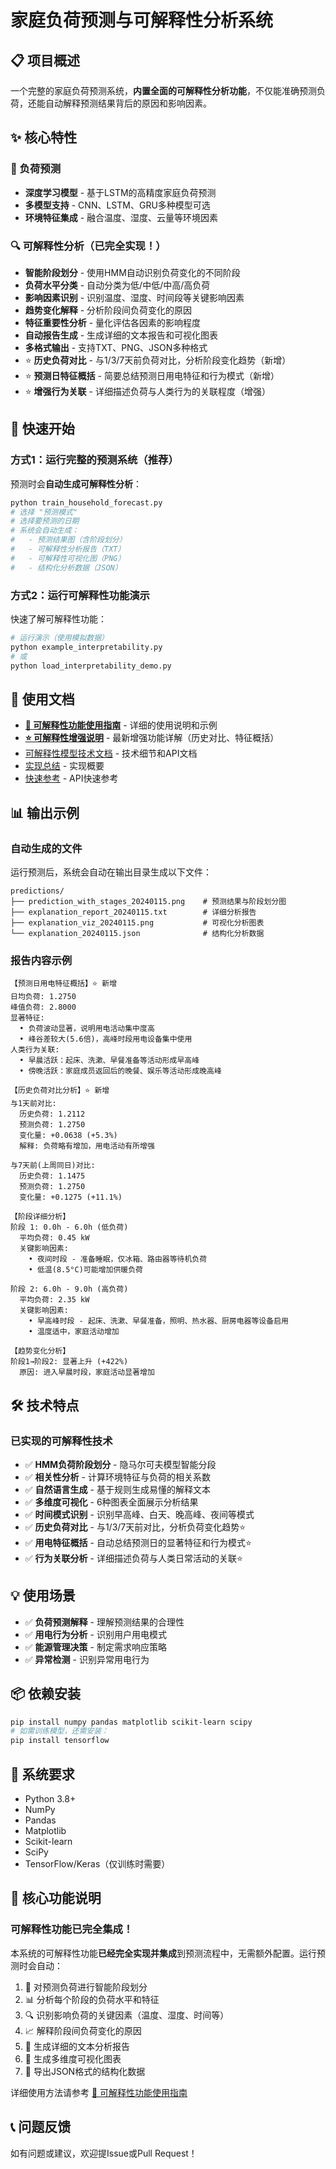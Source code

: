 # 家庭负荷预测与可解释性分析系统

## 📋 项目概述

一个完整的家庭负荷预测系统，**内置全面的可解释性分析功能**，不仅能准确预测负荷，还能自动解释预测结果背后的原因和影响因素。

## ✨ 核心特性

### 🔮 负荷预测
- **深度学习模型** - 基于LSTM的高精度家庭负荷预测
- **多模型支持** - CNN、LSTM、GRU多种模型可选
- **环境特征集成** - 融合温度、湿度、云量等环境因素

### 🔍 可解释性分析（已完全实现！）
- **智能阶段划分** - 使用HMM自动识别负荷变化的不同阶段
- **负荷水平分类** - 自动分类为低/中低/中高/高负荷
- **影响因素识别** - 识别温度、湿度、时间段等关键影响因素
- **趋势变化解释** - 分析阶段间负荷变化的原因
- **特征重要性分析** - 量化评估各因素的影响程度
- **自动报告生成** - 生成详细的文本报告和可视化图表
- **多格式输出** - 支持TXT、PNG、JSON多种格式
- ⭐ **历史负荷对比** - 与1/3/7天前负荷对比，分析阶段变化趋势（新增）
- ⭐ **预测日特征概括** - 简要总结预测日用电特征和行为模式（新增）
- ⭐ **增强行为关联** - 详细描述负荷与人类行为的关联程度（增强）

## 🚀 快速开始

### 方式1：运行完整的预测系统（推荐）

预测时会**自动生成可解释性分析**：

```bash
python train_household_forecast.py
# 选择 "预测模式"
# 选择要预测的日期
# 系统会自动生成：
#   - 预测结果图（含阶段划分）
#   - 可解释性分析报告（TXT）
#   - 可解释性可视化图（PNG）
#   - 结构化分析数据（JSON）
```

### 方式2：运行可解释性功能演示

快速了解可解释性功能：

```bash
# 运行演示（使用模拟数据）
python example_interpretability.py
# 或
python load_interpretability_demo.py
```

## 📖 使用文档

- **[📘 可解释性功能使用指南](README_INTERPRETABILITY.md)** - 详细的使用说明和示例
- **[⭐ 可解释性增强说明](INTERPRETABILITY_ENHANCEMENT.md)** - 最新增强功能详解（历史对比、特征概括）
- [可解释性模型技术文档](INTERPRETABILITY_MODEL.md) - 技术细节和API文档
- [实现总结](IMPLEMENTATION_SUMMARY.md) - 实现概要
- [快速参考](QUICK_REFERENCE.md) - API快速参考

## 📊 输出示例

### 自动生成的文件

运行预测后，系统会自动在输出目录生成以下文件：

```
predictions/
├── prediction_with_stages_20240115.png    # 预测结果与阶段划分图
├── explanation_report_20240115.txt        # 详细分析报告
├── explanation_viz_20240115.png           # 可视化分析图表  
└── explanation_20240115.json              # 结构化分析数据
```

### 报告内容示例

```
【预测日用电特征概括】⭐ 新增
日均负荷: 1.2750
峰值负荷: 2.8000
显著特征:
  • 负荷波动显著，说明用电活动集中度高
  • 峰谷差较大(5.6倍)，高峰时段用电设备集中使用
人类行为关联:
  • 早晨活跃：起床、洗漱、早餐准备等活动形成早高峰
  • 傍晚活跃：家庭成员返回后的晚餐、娱乐等活动形成晚高峰

【历史负荷对比分析】⭐ 新增
与1天前对比:
  历史负荷: 1.2112
  预测负荷: 1.2750
  变化量: +0.0638 (+5.3%)
  解释: 负荷略有增加，用电活动有所增强

与7天前(上周同日)对比:
  历史负荷: 1.1475
  预测负荷: 1.2750
  变化量: +0.1275 (+11.1%)

【阶段详细分析】
阶段 1: 0.0h - 6.0h (低负荷)
  平均负荷: 0.45 kW
  关键影响因素:
    • 夜间时段 - 准备睡眠，仅冰箱、路由器等待机负荷
    • 低温(8.5°C)可能增加供暖负荷

阶段 2: 6.0h - 9.0h (高负荷)  
  平均负荷: 2.35 kW
  关键影响因素:
    • 早高峰时段 - 起床、洗漱、早餐准备，照明、热水器、厨房电器等设备启用
    • 温度适中，家庭活动增加

【趋势变化分析】
阶段1→阶段2: 显著上升 (+422%)
  原因: 进入早晨时段，家庭活动显著增加
```

## 🛠️ 技术特点

### 已实现的可解释性技术
- ✅ **HMM负荷阶段划分** - 隐马尔可夫模型智能分段
- ✅ **相关性分析** - 计算环境特征与负荷的相关系数
- ✅ **自然语言生成** - 基于规则生成易懂的解释文本
- ✅ **多维度可视化** - 6种图表全面展示分析结果
- ✅ **时间模式识别** - 识别早高峰、白天、晚高峰、夜间等模式
- ✅ **历史负荷对比** - 与1/3/7天前对比，分析负荷变化趋势⭐
- ✅ **用电特征概括** - 自动总结预测日的显著特征和行为模式⭐
- ✅ **行为关联分析** - 详细描述负荷与人类日常活动的关联⭐

## 💡 使用场景

- ✅ **负荷预测解释** - 理解预测结果的合理性
- ✅ **用电行为分析** - 识别用户用电模式
- ✅ **能源管理决策** - 制定需求响应策略
- ✅ **异常检测** - 识别异常用电行为

## 📦 依赖安装

```bash
pip install numpy pandas matplotlib scikit-learn scipy
# 如需训练模型，还需安装：
pip install tensorflow
```

## 🔧 系统要求

- Python 3.8+
- NumPy
- Pandas
- Matplotlib
- Scikit-learn
- SciPy
- TensorFlow/Keras（仅训练时需要）

## 🎯 核心功能说明

### 可解释性功能已完全集成！

本系统的可解释性功能**已经完全实现并集成**到预测流程中，无需额外配置。运行预测时会自动：

1. 🔄 对预测负荷进行智能阶段划分
2. 📊 分析每个阶段的负荷水平和特征
3. 🔍 识别影响负荷的关键因素（温度、湿度、时间等）
4. 📈 解释阶段间负荷变化的原因
5. 📝 生成详细的文本分析报告
6. 🎨 生成多维度可视化图表
7. 💾 导出JSON格式的结构化数据

详细使用方法请参考 [📘 可解释性功能使用指南](README_INTERPRETABILITY.md)

## 📞 问题反馈

如有问题或建议，欢迎提Issue或Pull Request！

